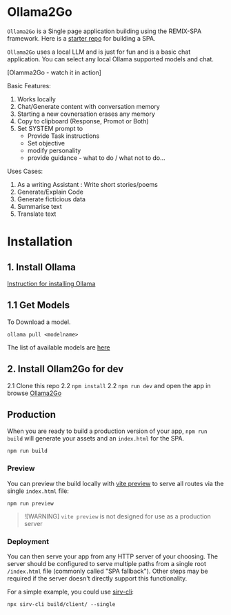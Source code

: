 # Ollama2Go

`Ollama2Go` is a Single page application building using the REMIX-SPA framework.
Here is a [starter repo](https://github.com/ugmurthy/remix-spa) for building a SPA.

`Ollama2Go` uses a local LLM and is just for fun and is a basic chat application.
You can select any local Ollama supported models and chat.

[Olamma2Go - watch it in action]

Basic Features:

1. Works locally
2. Chat/Generate content with conversation memory
3. Starting a new covnersation erases any memory
4. Copy to clipboard (Response, Promot or Both)
5. Set SYSTEM prompt to
   - Provide Task instructions
   - Set objective
   - modify personality
   - provide guidance - what to do / what not to do...

Uses Cases:

1. As a writing Assistant : Write short stories/poems
2. Generate/Explain Code
3. Generate ficticious data
4. Summarise text
5. Translate text

# Installation

## 1. Install Ollama

[Instruction for installing Ollama](https://github.com/ollama/ollama/blob/main/README.md)

## 1.1 Get Models

To Download a model.

`ollama pull <modelname>`

The list of available models are [here](https://ollama.com/library)

## 2. Install Ollam2Go for dev

2.1 Clone this repo
2.2 `npm install`
2.2 `npm run dev` and open the app in browse [Ollama2Go](http://localhost:5173)

## Production

When you are ready to build a production version of your app, `npm run build` will generate your assets and an `index.html` for the SPA.

```shellscript
npm run build
```

### Preview

You can preview the build locally with [vite preview](https://vitejs.dev/guide/cli#vite-preview) to serve all routes via the single `index.html` file:

```shellscript
npm run preview
```

> ![WARNING] `vite preview` is not designed for use as a production server

### Deployment

You can then serve your app from any HTTP server of your choosing. The server should be configured to serve multiple paths from a single root `/index.html` file (commonly called "SPA fallback"). Other steps may be required if the server doesn't directly support this functionality.

For a simple example, you could use [sirv-cli](https://www.npmjs.com/package/sirv-cli):

```shellscript
npx sirv-cli build/client/ --single
```

[remix-vite-docs]: https://remix.run/docs/en/main/future/vite
